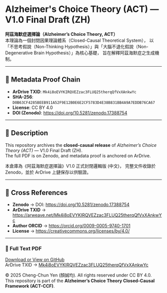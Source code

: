 <!-- Metadata: Alzheimer’s Choice Theory | V1.0 Final Draft (ZH) | CC BY 4.0 | DOI: 10.5281/zenodo.17388754 -->
# Alzheimer's Choice Theory (ACT) — V1.0 Final Draft (ZH)

**阿茲海默症選擇論（Alzheimer’s Choice Theory, ACT）**  
本理論為一個封閉因果理論體系（Closed-Causal Theoretical System），
以「不思考假說（Non-Thinking Hypothesis）」與「大腦不退化假說（Non-Degenerative Brain Hypothesis）」為核心基礎，
旨在解釋阿茲海默症之生成機制。

---

## 🧩 Metadata Proof Chain
- **ArDrive TXID**: `Mk4i8oEVYKIRQVEZzac3FLUQ25therqQfVxXAnkwYc`
- **SHA-256**: `D0B63CF4285BEEB911A52F9E12B0E6E2CF5783D4E38B831BB4A9A7EDDB76CA67`
- **License**: CC BY 4.0
- **DOI (Zenodo)**: https://doi.org/10.5281/zenodo.17388754

---

## 📘 Description
This repository archives the **closed-causal release** of *Alzheimer’s Choice Theory (ACT)* — V1.0 Final Draft (ZH).  
The full PDF is on Zenodo, and metadata proof is anchored on ArDrive.

本倉庫為《阿茲海默症選擇論》V1.0 正式封閉邏輯版 (中文)，
完整文件收錄於 Zenodo，並於 ArDrive 上鏈保存以供驗證。

---

## 🔗 Cross References
- **Zenodo** → DOI: https://doi.org/10.5281/zenodo.17388754
- **ArDrive TXID** → https://arweave.net/Mk4i8oEVYKIRQVEZzac3FLUQ25therqQfVxXAnkwYc
- **Author ORCID** → https://orcid.org/0009-0005-9740-1701
- **License** → https://creativecommons.org/licenses/by/4.0/

---

### 📄 Full Text PDF
[Download or View on GitHub](./Alzheimers-Choice-Theory-V1.0-Final-Draft-ZH.pdf)  
ArDrive TXID → [Mk4i8oEVYKIRQVEZzac3FLUQ25therqQfVxXAnkwYc](https://arweave.net/Mk4i8oEVYKIRQVEZzac3FLUQ25therqQfVxXAnkwYc)


© 2025 Cheng-Chun Yen (顏誠均). All rights reserved under CC BY 4.0.  
This repository is part of the **Alzheimer’s Choice Theory Closed-Causal Framework (ACT-CCF)**.
